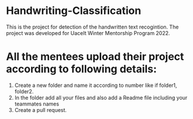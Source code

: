 # Handwriting-Classification
This is the project for detection of the handwritten text recogintion.
The project was developed for UaceIt Winter Mentorship Program 2022.


# All the mentees upload their project according to following details:
1. Create a new folder and name it according to number like if folder1, folder2.
2. In the folder add all your files and also add a Readme file including your teammates names
3. Create a pull request.
